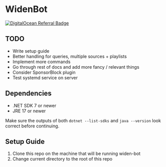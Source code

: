 # WidenBot

[![DigitalOcean Referral Badge](https://web-platforms.sfo2.cdn.digitaloceanspaces.com/WWW/Badge%201.svg)](https://www.digitalocean.com/?refcode=eb2eb2fc76ce&utm_campaign=Referral_Invite&utm_medium=Referral_Program&utm_source=badge)

## TODO

- Write setup guide
- Better handling for queries, multiple sources + playlists
- Implement more commands
- Go through rest of docs and add more fancy / relevant things
- Consider SponsorBlock plugin
- Test systemd service on server

## Dependencies

- .NET SDK 7 or newer
- JRE 17 or newer

Make sure the outputs of both `dotnet --list-sdks` and `java --version` look correct before continuing.

## Setup Guide

1. Clone this repo on the machine that will be running widen-bot
2. Change current directory to the root of this repo
